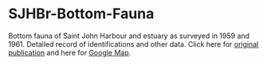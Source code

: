 # SJHBr-Bottom-Fauna

Bottom fauna of Saint John Harbour and estuary as surveyed in 1959 and 1961. Detailed record of identifications and other data. Click here for <a href="http://www.dfo-mpo.gc.ca/Library/30300.pdf">original publication</a> and here for <a href="https://www.google.ca/maps/@45.2735447,-66.1538143,12z/data=!3m1!4b1!4m2!6m1!1szffcwx5lQc60.kKYablDNDFw0?hl=en">Google Map</a>. 

